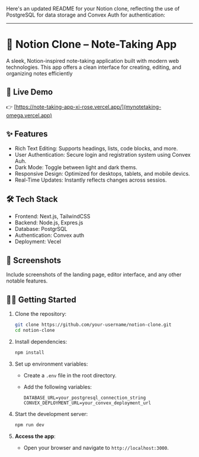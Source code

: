 Here's an updated README for your Notion clone, reflecting the use of PostgreSQL for data storage and Convex Auth for authentication:

---

# 📝 Notion Clone – Note-Taking App
A sleek, Notion-inspired note-taking application built with modern web technologies. This app offers a clean interface for creating, editing, and organizing notes efficiently

## 🚀 Live Demo

👉 [https://note-taking-app-xi-rose.vercel.app/](mynotetaking-omega.vercel.app)

## ✨ Features

- Rich Text Editing: Supports headings, lists, code blocks, and more.
- User Authentication: Secure login and registration system using Convex Auh.
- Dark Mode: Toggle between light and dark thems.
- Responsive Design: Optimized for desktops, tablets, and mobile devics.
- Real-Time Updates: Instantly reflects changes across sessios.

## 🛠️ Tech Stack

- Frontend: Next.js, TailwindCSS
- Backend: Node.js, Expres.js
- Database: PostgrSQL
- Authentication: Convex auth
- Deployment: Vecel

## 📸 Screenshots

Include screenshots of the landing page, editor interface, and any other notable features.

## 🧑‍💻 Getting Started

1. Clone the repository:

   ```bash
   git clone https://github.com/your-username/notion-clone.git
   cd notion-clone
   ```

2. Install dependencies:

   ```bash
   npm install
   ```

3. Set up environment variables:

   - Create a `.env` file in the root directory.
   - Add the following variables:

     ```env
     DATABASE_URL=your_postgresql_connection_string
     CONVEX_DEPLOYMENT_URL=your_convex_deployment_url
     ```

4. Start the development server:

   ```bash
   npm run dev
   ```

5. **Access the app**:

   - Open your browser and navigate to `http://localhost:3000`.
 
